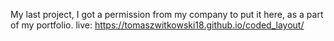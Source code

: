 My last project, I got a permission from my company to put it here, as a part of my portfolio. live: https://tomaszwitkowski18.github.io/coded_layout/

